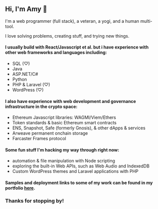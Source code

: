 ## Hi, I'm Amy 👋

I'm a web programmer (full stack), a veteran, a yogi, and a human multi-tool.

I love solving problems, creating stuff, and trying new things.

#### I usually build with React/Javascript et al. but i have experience with other web frameworks and languages including: 
* SQL (♡)
* Java
* ASP.NET/C#
* Python
* PHP & Laravel (♡)
* WordPress (♡)

#### I also have experience with web development and governance infrastructure in the crypto space:
* Ethereum Javascript libraries: WAGMI/Viem/Ethers
* Token standards & basic Ethereum smart contracts
* ENS, Snapshot, Safe (formerly Gnosis), & other dApps & services
* Arweave permanent onchain storage
* Farcaster Frames protocol


#### Some fun stuff I'm hacking my way through right now:
* automation & file manipulation with Node scripting
* exploring the built-in Web APIs, such as Web Audio and IndexedDB
* Custom WordPress themes and Laravel applications with PHP

#### Samples and deployment links to some of my work can be found in my portfolio [here](https://amy-enn.vercel.app).

### Thanks for stopping by!
